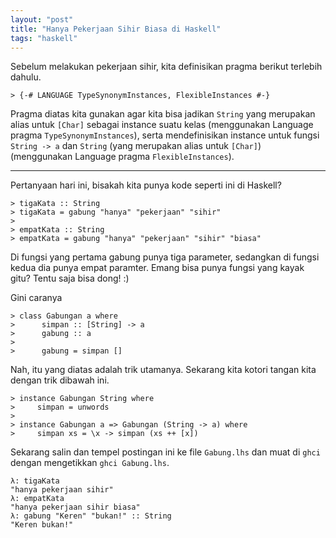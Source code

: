 ```yaml
---
layout: "post"
title: "Hanya Pekerjaan Sihir Biasa di Haskell"
tags: "haskell"
---
```


Sebelum melakukan pekerjaan sihir, kita definisikan pragma berikut terlebih
dahulu.

    > {-# LANGUAGE TypeSynonymInstances, FlexibleInstances #-}

Pragma diatas kita gunakan agar kita bisa jadikan `String` yang merupakan
alias untuk `[Char]` sebagai instance suatu kelas (menggunakan Language
pragma `TypeSynonymInstances`), serta mendefinisikan instance untuk fungsi
`String -> a` dan `String` (yang merupakan alias untuk `[Char]`)
(menggunakan Language pragma `FlexibleInstances`).

----------

Pertanyaan hari ini, bisakah kita punya kode seperti ini di Haskell?

    > tigaKata :: String
    > tigaKata = gabung "hanya" "pekerjaan" "sihir"
    >
    > empatKata :: String
    > empatKata = gabung "hanya" "pekerjaan" "sihir" "biasa"

Di fungsi yang pertama gabung punya tiga parameter, sedangkan di fungsi
kedua dia punya empat paramter. Emang bisa punya fungsi yang kayak gitu?
Tentu saja bisa dong! :)

Gini caranya

    > class Gabungan a where
    >      simpan :: [String] -> a
    >      gabung :: a
    >
    >      gabung = simpan []

Nah, itu yang diatas adalah trik utamanya. Sekarang kita kotori tangan kita
dengan trik dibawah ini.

    > instance Gabungan String where
    >     simpan = unwords
    >
    > instance Gabungan a => Gabungan (String -> a) where
    >     simpan xs = \x -> simpan (xs ++ [x])

Sekarang salin dan tempel postingan ini ke file `Gabung.lhs` dan muat di
`ghci` dengan mengetikkan `ghci Gabung.lhs`.

    λ: tigaKata
    "hanya pekerjaan sihir"
    λ: empatKata
    "hanya pekerjaan sihir biasa"
    λ: gabung "Keren" "bukan!" :: String
    "Keren bukan!"

